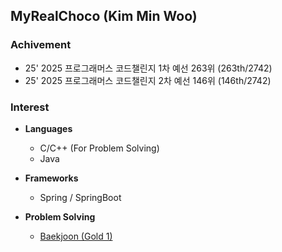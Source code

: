 ## MyRealChoco (Kim Min Woo)

### Achivement
- 25' 2025 프로그래머스 코드챌린지 1차 예선 263위 (263th/2742)
- 25' 2025 프로그래머스 코드챌린지 2차 예선 146위 (146th/2742)

### Interest
- **Languages**
  - C/C++ (For Problem Solving)
  - Java

- **Frameworks**
  - Spring / SpringBoot

- **Problem Solving**
  - <a href="https://www.acmicpc.net/user/minwoo0629a">Baekjoon (Gold 1)</a>
<!--
**MyRealChoco/MyRealChoco** is a ✨ _special_ ✨ repository because its `README.md` (this file) appears on your GitHub profile.

Here are some ideas to get you started:

- 🔭 I’m currently working on ...
- 🌱 I’m currently learning ...
- 👯 I’m looking to collaborate on ...
- 🤔 I’m looking for help with ...
- 💬 Ask me about ...
- 📫 How to reach me: ...
- 😄 Pronouns: ...
- ⚡ Fun fact: ...
-->
